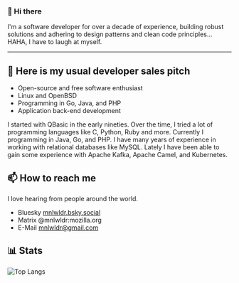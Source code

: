 ### 👋 Hi there 

I'm a software developer for over a decade of experience, building robust solutions and adhering to design patterns and clean code principles... HAHA, I have to laugh at myself. 

*******

## 🔭 Here is my usual developer sales pitch

* Open-source and free software enthusiast
* Linux and OpenBSD
* Programming in Go, Java, and PHP
* Application back-end development

I started with QBasic in the early nineties. Over the time, I tried a lot of programming languages like C, Python, Ruby and more. Currently I programming in Java, Go, and PHP. I have many years of experience in working with relational databases like MySQL. Lately I have been able to gain some experience with Apache Kafka, Apache Camel, and Kubernetes. 

## 📫 How to reach me

I love hearing from people around the world.

* Bluesky [mnlwldr.bsky.social](https://bsky.app/profile/mnlwldr.bsky.social)
* Matrix @mnlwldr:mozilla.org
* E-Mail [mnlwldr@gmail.com](mailto:mnlwldr@gmail.com)

## 📊 Stats

![Top Langs](https://github-readme-stats.vercel.app/api/top-langs/?username=mnlwldr&hide=html)
